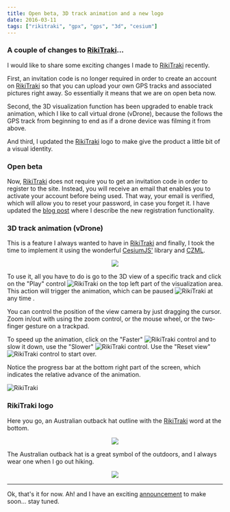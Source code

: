```yaml
---
title: Open beta, 3D track animation and a new logo
date: 2016-03-11
tags: ["rikitraki", "gpx", "gps", "3d", "cesium"]
---
```

### A couple of changes to [RikiTraki](https://www.rikitraki.com)...

I would like to share some exciting changes I made to [RikiTraki](https://www.rikitraki.com) recently.

First, an invitation code is no longer required in order to create an account on [RikiTraki](https://www.rikitraki.com) so that you can upload your own GPS tracks and associated pictures right away. So essentially it means that we are on open beta now.

<!--more-->

Second, the 3D visualization function has been upgraded to enable track animation, which I like to call virtual drone (vDrone), because the follows the GPS track from beginning to end as if a drone device was filming it from above.

And third, I updated the [RikiTraki](https://www.rikitraki.com) logo to make give the product a little bit of a visual identity.

### Open beta

Now, [RikiTraki](https://www.rikitraki.com) does not require you to get an invitation code in order to register to the site. Instead, you will receive an email that enables you to activate your account before being used. That way, your email is verified, which will allow you to reset your password, in case you forget it. I have updated the [blog post]({{/post/2016-02-01-rikitraki-contrib-1) where I describe the new registration functionality.

### 3D track animation (vDrone)

This is a feature I always wanted to have in [RikiTraki](https://www.rikitraki.com) and finally, I took the time to implement it using the wonderful [CesiumJS'](https://cesiumjs.org/) library and [CZML](https://github.com/AnalyticalGraphicsInc/cesium/wiki/CZML-Guide).

<p align="center">
  <img src="/images/uploads/vDronePic.gif"/>
</p>

To use it, all you have to do is go to the 3D view of a specific track and click on the "Play" control ![RikiTraki](/images/uploads/vDronePlay.png) on the top left part of the visualization area. This action will trigger the animation, which can be paused ![RikiTraki](/images/uploads/vDronePause.png) at any time .

You can control the position of the view camera by just dragging the cursor. Zoom in/out with using the zoom control, or the mouse wheel, or the two-finger gesture on a trackpad.

To speed up the animation, click on the "Faster" ![RikiTraki](/images/uploads/vDroneFaster.png) control and to slow it down, use the "Slower" ![RikiTraki](/images/uploads/vDroneSlower.png) control. Use the "Reset view" ![RikiTraki](/images/uploads/vDroneReset.png) control to start over.

Notice the progress bar at the bottom right part of the screen, which indicates the relative advance of the animation.

![RikiTraki](/images/uploads/vDroneProgress.png)

### RikiTraki logo

Here you go, an Australian outback hat outline with the [RikiTraki](https://www.rikitraki.com) word at the bottom.

<p align="center">
  <img src="/images/uploads/logolarge.png"/>
</p>

The Australian outback hat is a great symbol of the outdoors, and I always wear one when I go out hiking.

<p align="center">
  <img src="/images/uploads/hiking_mthood.jpg"/>
</p>

---

Ok, that's it for now. Ah! and I have an exciting [announcement](/post/2016-03-31-at-foss4gna) to make soon... stay tuned.
